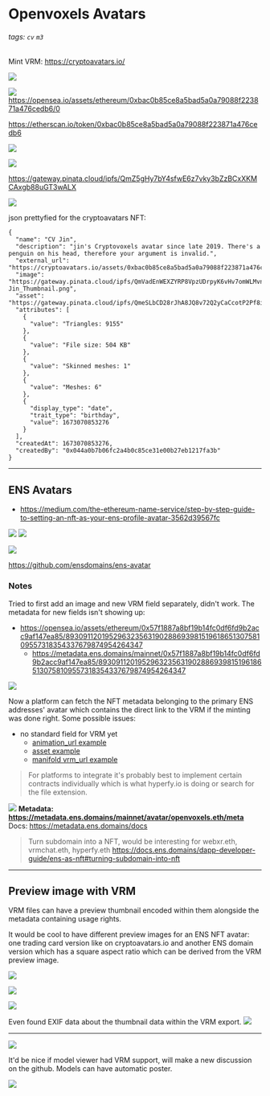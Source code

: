 # Openvoxels Avatars

###### tags: `cv` `m3`

Mint VRM: https://cryptoavatars.io/

![](https://i.imgur.com/CYk1dVU.png)

![](https://i.imgur.com/ANyh0Se.png)
https://opensea.io/assets/ethereum/0xbac0b85ce8a5bad5a0a79088f223871a476cedb6/0

https://etherscan.io/token/0xbac0b85ce8a5bad5a0a79088f223871a476cedb6



![](https://i.imgur.com/E4wu8Q1.png)

![](https://i.imgur.com/xxdWtfZ.png)

https://gateway.pinata.cloud/ipfs/QmZ5gHy7bY4sfwE6z7vky3bZzBCxXKMCAxgb88uGT3wALX

![](https://i.imgur.com/K9mYSGt.png)

json prettyfied for the cryptoavatars NFT:

```json!
{
  "name": "CV Jin",
  "description": "jin's Cryptovoxels avatar since late 2019. There's a penguin on his head, therefore your argument is invalid.",
  "external_url": "https://cryptoavatars.io/assets/0xbac0b85ce8a5bad5a0a79088f223871a476cedb6",
  "image": "https://gateway.pinata.cloud/ipfs/QmVadEnWEXZYRP8VpzUDrpyK6vHv7omWLMvnbdRC6pt9nZ/CV Jin_Thumbnail.png",
  "asset": "https://gateway.pinata.cloud/ipfs/QmeSLbCD28rJhA8JQ8v72Q2yCaCcotP2Pf8iUzHrZYMVHU/cv_jin.vrm",
  "attributes": [
    {
      "value": "Triangles: 9155"
    },
    {
      "value": "File size: 504 KB"
    },
    {
      "value": "Skinned meshes: 1"
    },
    {
      "value": "Meshes: 6"
    },
    {
      "display_type": "date",
      "trait_type": "birthday",
      "value": 1673070853276
    }
  ],
  "createdAt": 1673070853276,
  "createdBy": "0x044a0b7b06fc2a4b0c85ce31e00b27eb1217fa3b"
}
```

---

## ENS Avatars

- https://medium.com/the-ethereum-name-service/step-by-step-guide-to-setting-an-nft-as-your-ens-profile-avatar-3562d39567fc


![](https://i.imgur.com/iFXdlWz.png)
![](https://i.imgur.com/o6fd9wA.png)


![](https://i.imgur.com/MYsc7BE.png)


https://github.com/ensdomains/ens-avatar


### Notes

Tried to first add an image and new VRM field separately, didn't work. The metadata for new fields isn't showing up:

- https://opensea.io/assets/ethereum/0x57f1887a8bf19b14fc0df6fd9b2acc9af147ea85/89309112019529632356319028869398151961865130758109557318354337679874954264347
    - https://metadata.ens.domains/mainnet/0x57f1887a8bf19b14fc0df6fd9b2acc9af147ea85/89309112019529632356319028869398151961865130758109557318354337679874954264347


![](https://i.imgur.com/xK9j6nk.png)

Now a platform can fetch the NFT metadata belonging to the primary ENS addresses' avatar which contains the direct link to the VRM if the minting was done right. Some possible issues:

- no standard field for VRM yet
    - [animation_url example](https://opensea.io/assets/ethereum/0xae09345adc2b7133a5533bfbdb088bd6f40448d9/8)
    - [asset example](https://opensea.io/assets/ethereum/0xbac0b85ce8a5bad5a0a79088f223871a476cedb6/0)
    - [manifold vrm_url example](https://opensea.io/assets/ethereum/0x41eb9dd376c9a3f1c02e5f3f89f22ad6ae970d51/17)

> For platforms to integrate it's probably best to implement certain contracts individually which is what hyperfy.io is doing or search for the file extension.

![](https://i.imgur.com/u2p0wrX.png)
**Metadata: https://metadata.ens.domains/mainnet/avatar/openvoxels.eth/meta**
Docs: https://metadata.ens.domains/docs


> Turn subdomain into a NFT, would be interesting for webxr.eth, vrmchat.eth, hyperfy.eth
https://docs.ens.domains/dapp-developer-guide/ens-as-nft#turning-subdomain-into-nft



---

## Preview image with VRM

VRM files can have a preview thumbnail encoded within them alongside the metadata containing usage rights.

It would be cool to have different preview images for an ENS NFT avatar: one trading card version like on cryptoavatars.io and another ENS domain version which has a square aspect ratio which can be derived from the VRM preview image.

![](https://i.imgur.com/bVOjccm.png)

![](https://i.imgur.com/wcu3dvA.png)



![](https://i.imgur.com/YWFEIOr.png)

Even found EXIF data about the thumbnail data within the VRM export.
![](https://i.imgur.com/PU9oTP3.png)


---

![](https://i.imgur.com/0diYk1o.png)




It'd be nice if model viewer had VRM support, will make a new discussion on the github. Models can have automatic poster.

![](https://i.imgur.com/LvdJQtM.png)

